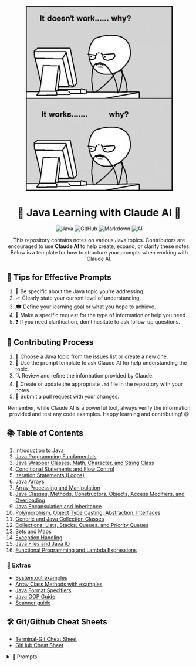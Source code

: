 <div align="center">
  <img src="/assets/itworks.jpeg" alt="Claude AI and Java Logos" width="400">
</div>

<h1 align="center">🚀 Java Learning with Claude AI 🤖</h1>

<p align="center">
  <img src="https://img.shields.io/badge/Java-ED8B00?style=for-the-badge&logo=openjdk&logoColor=white" alt="Java">
  <img src="https://img.shields.io/badge/GitHub-100000?style=for-the-badge&logo=github&logoColor=white" alt="GitHub">
  <img src="https://img.shields.io/badge/Markdown-000000?style=for-the-badge&logo=markdown&logoColor=white" alt="Markdown">
  <img src="https://img.shields.io/badge/AI-FF6F00?style=for-the-badge&logo=openai&logoColor=white" alt="AI">
</p>

<p align="center">
  This repository contains notes on various Java topics. Contributors are encouraged to use <strong>Claude AI</strong> to help create, expand, or clarify these notes. Below is a template for how to structure your prompts when working with Claude AI.
</p>

## 🎯 Tips for Effective Prompts

1. 📌 Be specific about the Java topic you're addressing.
2. 📈 Clearly state your current level of understanding.
3. 🎓 Define your learning goal or what you hope to achieve.
4. 🙋 Make a specific request for the type of information or help you need.
5. ❓ If you need clarification, don't hesitate to ask follow-up questions.

## 🤝 Contributing Process

1. 📂 Choose a Java topic from the issues list or create a new one.
2. 💬 Use the prompt template to ask Claude AI for help understanding the topic.
3. 🔍 Review and refine the information provided by Claude.
4. 📝 Create or update the appropriate `.md` file in the repository with your notes.
5. 🚀 Submit a pull request with your changes.

<p align="center">
  Remember, while Claude AI is a powerful tool, always verify the information provided and test any code examples. Happy learning and contributing! 😄
</p>

## 📚 Table of Contents

1. [Introduction to Java](Notes/Basics.md#introduction-to-java-basics)
2. [Java Programming Fundamentals](Notes/Fundementals.md#java-programming-fundamentals)
3. [Java Wrapper Classes, Math, Character, and String Class](Notes/WrappersCharsAndMore.md#java-wrapper-classes-math-character-and-string-class)
4. [Conditional Statements and Flow Control](Notes/Conditionals.md#conditional-statements-and-flow-control)
5. [Iteration Statements (Loops)](Notes/loops.md#iteration-statements-loops)
6. [Java Arrays](Notes/ArrayBasics.md#java-arrays)
7. [Array Processing and Manipulation](Notes/ArrayProcessingandManipulation.md#array-processing-and-manipulation)
8. [Java Classes, Methods, Constructors, Objects, Access Modifiers, and Overloading](Notes/JavaClasses,Methods,andMore.md#java-classes-methods-constructors-objects-access-modifiers-and-overloading)
9. [Java Encapsulation and Inheritance](Notes/JavaEncpsulationandInheritence.md#java-encapsulation-and-inheritance) 
10. [Polymorphism, Object Type Casting, Abstraction, Interfaces](Notes/Polymorphism,ObjectTypeCasting,Abstraction,Interfaces.md#)
11. [Generic and Java Collection Classes](Notes/GenericandJavaCollectionClasses.md#)
12. [Collections: Lists, Stacks, Queues, and Priority Queues](Notes/JavaCollections.md#)
13. [Sets and Maps](Notes/SetsandMaps.md#)
14. [Exception Handling](Notes/ExceptionHandling.md#)
15. [Java Files and Java IO](Notes/JavaFilesandJavaIO.md#)
16. [Functional Programming and Lambda Expressions](Notes/functional-programming-and-lambda-expressions.md#)

### 🌟 Extras

- [System.out examples](Notes/system-out.md#)
- [Array Class Methods with examples](Notes/Additional%20Topics/ArrayMethodsandBestPractices.md#) 
- [Java Format Specifiers](Notes/format-specifiers.md#)
- [Java OOP Guide](Notes/Additional%20Topics/Java-OOP-Guide.md#)
- [Scanner guide](Notes/Scanner.md#)

## 🛠️ Git/Github Cheat Sheets

- [Terminal-Git Cheat Sheet](Notes/git-cheat-sheet.md#github-cheat-sheet)
- [GitHub Cheat Sheet](Notes/GithubCheatSheet.md#github-cheat-sheet)

<details>
<summary>🤖 Prompts</summary>

### How to Use Claude AI for Contributing

When using Claude AI to help with your contributions, follow this general structure for your prompts:

- **Topic**: [Specific Java topic you're working on]
- **Current Understanding**: [Brief description of what you already know or think you know about the topic] 
- **Learning Goal**: [What you want to learn or clarify about the topic]
- **Request**: [Specific ask for Claude, e.g., explanation, code example, best practices]
- **Format**: README.md style

**Example Prompt**:

```
Topic: Java Generics
Current Understanding: I know that generics allow for type-safe collections, but I'm not sure about the details of how to implement them or when to use them.
Learning Goal: To understand how to create and use generic classes and methods, and to know best practices for working with generics.
Request: Can you provide an explanation of Java generics with a simple code example, and then list some best practices for using generics in Java?
Format: README.md
```

### Interactive Java Teacher Prompt for Claude AI

Use the following prompt to transform Claude AI into an interactive Java teacher:

```
I want you to act as an experienced Java teacher and mentor. Your role is to help me learn Java concepts, answer my questions, and guide me through programming challenges. Please follow these guidelines:

1. Provide clear and concise explanations of Java concepts. 
2. Use code examples to illustrate your points when appropriate.
3. After answering my questions, ask me follow-up questions to check my understanding or to explore related concepts.
4. If I make a mistake or show a misconception, gently correct me and explain the right approach. 
5. Encourage best practices and explain why they are important.
6. If I'm stuck, provide hints rather than immediate solutions to help me think through the problem.
7. Adapt your teaching style based on my responses and level of understanding.
8. Suggest small coding exercises or projects that can help reinforce the concepts we discuss.

Remember to maintain this teaching persona throughout our conversation, always aiming to deepen my understanding of Java.

My first question is: [Insert your Java-related question here]  
```

#### How to Use This Prompt

1. Copy the entire prompt above.
2. Replace "[Insert your Java-related question here]" with your specific Java question.
3. Paste the modified prompt into your conversation with Claude AI.
4. Engage with Claude as if it were your Java teacher, asking questions and responding to its follow-up queries.

### Professional Career Advisor Prompt for Claude AI

Use the following prompt to transform Claude AI into your personalized professional advisor:

```
I want you to act as my professional career advisor. You are an expert in tech career development, with deep knowledge of both the software development and IT fields. You're familiar with current job market trends, especially in Java, X, Y, Z, and general IT roles. 

Please consider my background:

- X years of Y experience
- X years of Y experience  
- Currently learning Java
- Previous job experience

Your role is to provide tailored advice to help me in my job hunt and career development. Please follow these guidelines:

1. Offer specific, actionable advice based on my background and current situation.
2. Help me highlight my transferable skills from X and Y to Java roles.
3. Suggest ways to leverage my ongoing Java education experience in my job search.  
4. Provide feedback on my job search materials (LinkedIn profile, resume, cover letter, etc.) when I share them.
5. Help me craft and refine my 60-second elevator pitch.
6. Advise on effective networking strategies in the tech industry.
7. Suggest relevant job search strategies, considering my transition from X to Java.
8. Prepare me for common interview questions, especially those that might arise due to my recent layoff and career transition.
9. Recommend ways to stand out in the competitive tech job market.
10. Offer guidance on negotiating job offers and evaluating opportunities.

Please maintain this advisory role throughout our conversation, always aiming to provide practical, personalized career guidance.

My first request is: [Insert your specific career-related question or request here]
```

#### How to Use This Prompt

1. Copy the entire prompt above.
2. Replace "[Insert your specific career-related question or request here]" with your initial question or request for the advisor.
3. Paste the modified prompt into your conversation with Claude AI.
4. Engage with Claude as if it were your personal career advisor, asking for guidance on various aspects of your job search and career development.

</details>
